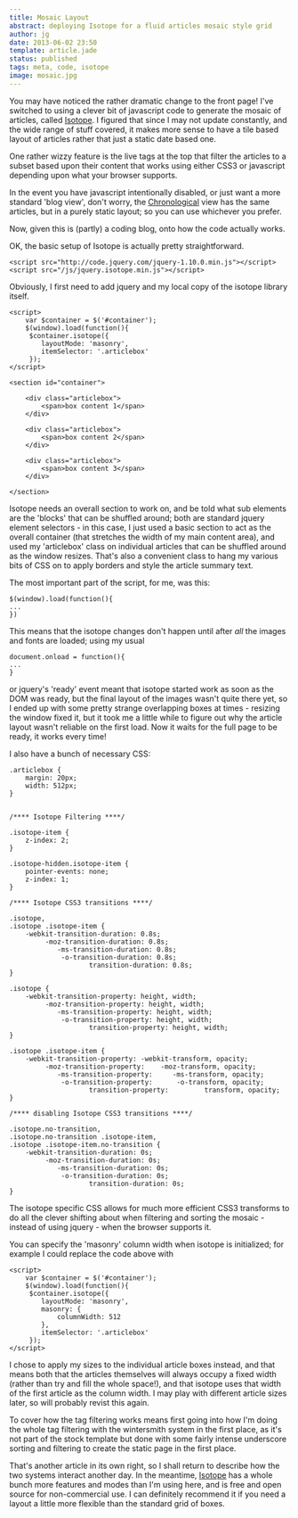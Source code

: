```yaml
---
title: Mosaic Layout
abstract: deploying Isotope for a fluid articles mosaic style grid
author: jg
date: 2013-06-02 23:50
template: article.jade
status: published
tags: meta, code, isotope
image: mosaic.jpg
---
```


You may have noticed the rather dramatic change to the front page! I've switched to using a clever bit of javascript code to generate the mosaic of articles, called [Isotope](http://isotope.metafizzy.co/).
I figured that since I may not update constantly, and the wide range of stuff covered, it makes more sense to have a tile based layout of articles rather that just a static date based one.

One rather wizzy feature is the live tags at the top that filter the articles to a subset based upon their content that works using either CSS3 or javascript depending upon what your browser supports.

In the event you have javascript intentionally disabled, or just want a more standard 'blog view', don't worry, the [Chronological](/chrono/) view has the same articles, but in a purely static layout; so you can use whichever you prefer.

Now, given this is (partly) a coding blog, onto how the code actually works.

<span class="more"></span>

OK, the basic setup of Isotope is actually pretty straightforward. 


```
<script src="http://code.jquery.com/jquery-1.10.0.min.js"></script>
<script src="/js/jquery.isotope.min.js"></script>
```
Obviously, I first need to add jquery and my local copy of the isotope library itself. 

```
<script>
	var $container = $('#container');
	$(window).load(function(){
	 $container.isotope({
		layoutMode: 'masonry',
		itemSelector: '.articlebox'
	 });
</script>

<section id="container">

	<div class="articlebox">
		<span>box content 1</span>
	</div>

	<div class="articlebox">
		<span>box content 2</span>
	</div>

	<div class="articlebox">
		<span>box content 3</span>
	</div>
	
</section>

```

Isotope needs an overall section to work on, and be told what sub elements are the 'blocks' that can be shuffled around; both are standard jquery element selectors - in this case, I just used a basic section to act as the overall container (that stretches the width of my main content area), and used my 'articlebox' class on individual articles that can be shuffled around as the window resizes. That's also a convenient class to hang my various bits of CSS on to apply borders and style the article summary text.

The most important part of the script, for me, was this:
```
$(window).load(function(){
...
})
```

This means that the isotope changes don't happen until after *all* the images and fonts are loaded; using my usual 

```
document.onload = function(){ 
...
}
```

or jquery's 'ready' event meant that isotope started work as soon as the DOM was ready, but the final layout of the images wasn't quite there yet, so I ended up with some pretty strange overlapping boxes at times - resizing the window fixed it, but it took me a little while to figure out why the article layout wasn't reliable on the first load. Now it waits for the full page to be ready, it works every time!

I also have a bunch of necessary CSS:

```
.articlebox {
	margin: 20px;
	width: 512px;
}


/**** Isotope Filtering ****/

.isotope-item {
	z-index: 2;
}

.isotope-hidden.isotope-item {
	pointer-events: none;
	z-index: 1;
}

/**** Isotope CSS3 transitions ****/

.isotope,
.isotope .isotope-item {
	-webkit-transition-duration: 0.8s;
		 -moz-transition-duration: 0.8s;
			-ms-transition-duration: 0.8s;
			 -o-transition-duration: 0.8s;
					transition-duration: 0.8s;
}

.isotope {
	-webkit-transition-property: height, width;
		 -moz-transition-property: height, width;
			-ms-transition-property: height, width;
			 -o-transition-property: height, width;
					transition-property: height, width;
}

.isotope .isotope-item {
	-webkit-transition-property: -webkit-transform, opacity;
		 -moz-transition-property:    -moz-transform, opacity;
			-ms-transition-property:     -ms-transform, opacity;
			 -o-transition-property:      -o-transform, opacity;
					transition-property:         transform, opacity;
}

/**** disabling Isotope CSS3 transitions ****/

.isotope.no-transition,
.isotope.no-transition .isotope-item,
.isotope .isotope-item.no-transition {
	-webkit-transition-duration: 0s;
		 -moz-transition-duration: 0s;
			-ms-transition-duration: 0s;
			 -o-transition-duration: 0s;
					transition-duration: 0s;
}
```

The isotope specific CSS allows for much more efficient CSS3 transforms to do all the clever shifting about when filtering and sorting the mosaic - instead of using jquery - when the browser supports it. 

You can specify the 'masonry' column width when isotope is initialized; for example I could replace the code above with

```
<script>
	var $container = $('#container');
	$(window).load(function(){
	 $container.isotope({
		layoutMode: 'masonry',
		masonry: {
			columnWidth: 512
		},
		itemSelector: '.articlebox'
	 });
</script>
```

I chose to apply my sizes to the individual article boxes instead, and that means both that the articles themselves will always occupy a fixed width (rather than try and fill the whole space!), and that isotope uses that width of the first article as the column width. I may play with different article sizes later, so will probably revist this again.

To cover how the tag filtering works means first going into how I'm doing the whole tag filtering with the wintersmith system in the first place, as it's not part of the stock template but done with some fairly intense underscore sorting and filtering to create the static page in the first place.

That's another article in its own right, so I shall return to describe how the two systems interact another day. In the meantime, [Isotope](http://isotope.metafizzy.co/) has a whole bunch more features and modes than I'm using here, and is free and open source for non-commercial use. I can definitely recommend it if you need a layout a little more flexible than the standard grid of boxes.


